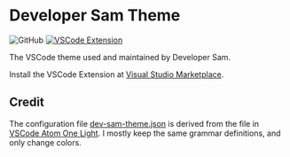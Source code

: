 # Developer Sam Theme

![GitHub](https://img.shields.io/github/license/SamChou19815/dev-sam-theme.svg)
[![VSCode Extension](https://img.shields.io/visual-studio-marketplace/i/dev-sam.dev-sam-theme.svg?label=vscode%20extension%20installs)](https://marketplace.visualstudio.com/items?itemName=dev-sam.dev-sam-theme)

The VSCode theme used and maintained by Developer Sam.

Install the VSCode Extension at
[Visual Studio Marketplace](https://marketplace.visualstudio.com/items?itemName=dev-sam.dev-sam-theme).

## Credit

The configuration file [dev-sam-theme.json](./themes/dev-sam-theme.json) is derived from the file
in [VSCode Atom One Light](https://github.com/akamud/vscode-theme-onelight). I mostly keep the same
grammar definitions, and only change colors.
